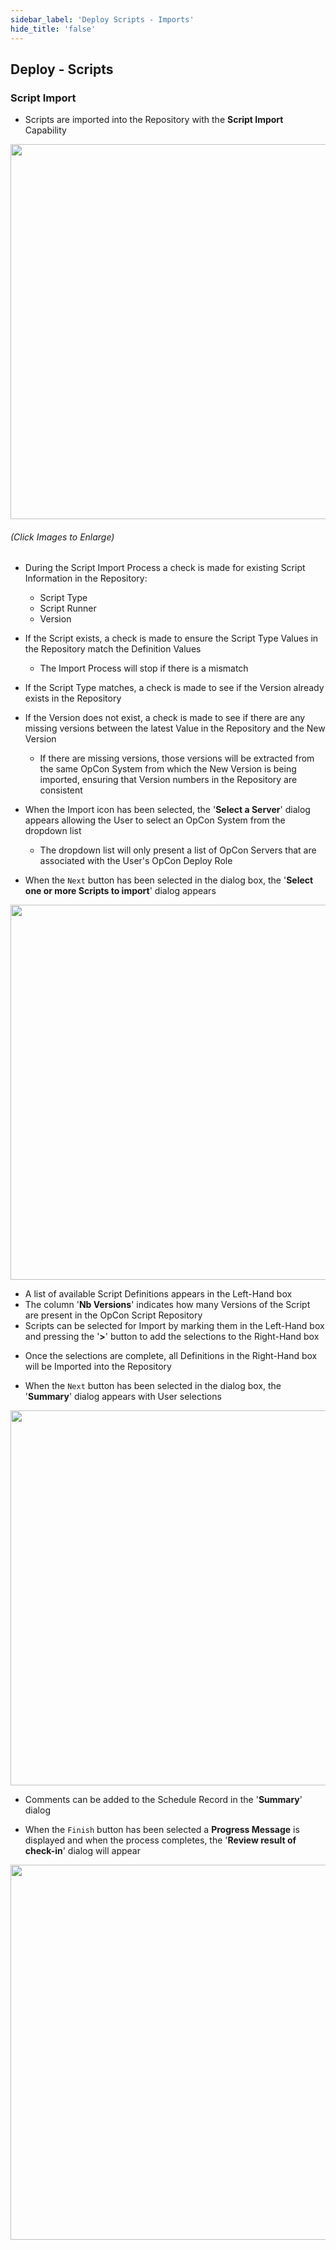 ```yaml
---
sidebar_label: 'Deploy Scripts - Imports'
hide_title: 'false'
---
```


## Deploy - Scripts
    
### Script Import


* Scripts are imported into the Repository with the **Script Import** Capability

<a href="imgdeploy/Deployimg015.png" target="_blank"><img src="imgdeploy/Deployimg015.png" width="600"></img></a>    

###### (Click Images to Enlarge)

* During the Script Import Process a check is made for existing Script Information in the Repository:
  - Script Type
  - Script Runner
  - Version

* If the Script exists, a check is made to ensure the Script Type Values in the Repository match the Definition Values
  - The Import Process will stop if there is a mismatch

* If the Script Type matches, a check is made to see if the Version already exists in the Repository

* If the Version does not exist, a check is made to see if there are any missing versions between the latest Value in the Repository and the New Version
  - If there are missing versions, those versions will be extracted from the same OpCon System from which the New Version is being imported, ensuring that Version numbers in the Repository are consistent

* When the Import icon has been selected, the '**Select a Server**' dialog appears allowing the User to select an OpCon System from the dropdown list
  - The dropdown list will only present a list of OpCon Servers that are associated with the User's OpCon Deploy Role

* When the ```Next``` button has been selected in the dialog box, the '**Select one or more Scripts to import**' dialog appears

<a href="imgdeploy/Deployimg016.png" target="_blank"><img src="imgdeploy/Deployimg016.png" width="600"></img></a>    

  - A list of available Script Definitions appears in the Left-Hand box
  - The column '**Nb Versions**' indicates how many Versions of the Script are present in the OpCon Script Repository
  - Scripts can be selected for Import by marking them in the Left-Hand box and pressing the '**>**' button to add the selections to the Right-Hand box

* Once the selections are complete, all Definitions in the Right-Hand box will be Imported into the Repository

* When the ```Next``` button has been selected in the dialog box, the '**Summary**' dialog appears with User selections

<a href="imgdeploy/Deployimg017.png" target="_blank"><img src="imgdeploy/Deployimg017.png" width="600"></img></a>    

  - Comments can be added to the Schedule Record in the '**Summary**' dialog

* When the ```Finish``` button has been selected a **Progress Message** is displayed and when the process completes, the '**Review result of check-in**' dialog will appear

<a href="imgdeploy/Deployimg018.png" target="_blank"><img src="imgdeploy/Deployimg018.png" width="600"></img></a>    
